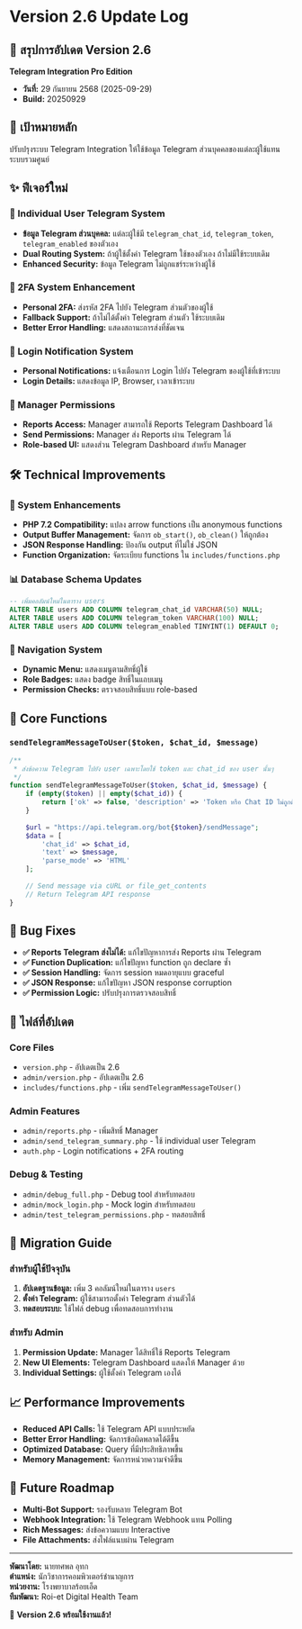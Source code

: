 # Version 2.6 Update Log

## 📝 สรุปการอัปเดต Version 2.6
**Telegram Integration Pro Edition**
- **วันที่:** 29 กันยายน 2568 (2025-09-29)
- **Build:** 20250929

## 🎯 เป้าหมายหลัก
ปรับปรุงระบบ Telegram Integration ให้ใช้ข้อมูล Telegram ส่วนบุคคลของแต่ละผู้ใช้แทนระบบรวมศูนย์

## ✨ ฟีเจอร์ใหม่

### 🔐 Individual User Telegram System
- **ข้อมูล Telegram ส่วนบุคคล:** แต่ละผู้ใช้มี `telegram_chat_id`, `telegram_token`, `telegram_enabled` ของตัวเอง
- **Dual Routing System:** ถ้าผู้ใช้ตั้งค่า Telegram ใช้ของตัวเอง ถ้าไม่มีใช้ระบบเดิม
- **Enhanced Security:** ข้อมูล Telegram ไม่ถูกแชร์ระหว่างผู้ใช้

### 📱 2FA System Enhancement
- **Personal 2FA:** ส่งรหัส 2FA ไปยัง Telegram ส่วนตัวของผู้ใช้
- **Fallback Support:** ถ้าไม่ได้ตั้งค่า Telegram ส่วนตัว ใช้ระบบเดิม
- **Better Error Handling:** แสดงสถานะการส่งที่ชัดเจน

### 🔔 Login Notification System
- **Personal Notifications:** แจ้งเตือนการ Login ไปยัง Telegram ของผู้ใช้ที่เข้าระบบ
- **Login Details:** แสดงข้อมูล IP, Browser, เวลาเข้าระบบ

### 👥 Manager Permissions
- **Reports Access:** Manager สามารถใช้ Reports Telegram Dashboard ได้
- **Send Permissions:** Manager ส่ง Reports ผ่าน Telegram ได้
- **Role-based UI:** แสดงส่วน Telegram Dashboard สำหรับ Manager

## 🛠️ Technical Improvements

### 🔧 System Enhancements
- **PHP 7.2 Compatibility:** แปลง arrow functions เป็น anonymous functions
- **Output Buffer Management:** จัดการ `ob_start()`, `ob_clean()` ให้ถูกต้อง
- **JSON Response Handling:** ป้องกัน output ที่ไม่ใช่ JSON
- **Function Organization:** จัดระเบียบ functions ใน `includes/functions.php`

### 📊 Database Schema Updates
```sql
-- เพิ่มคอลัมน์ใหม่ในตาราง users
ALTER TABLE users ADD COLUMN telegram_chat_id VARCHAR(50) NULL;
ALTER TABLE users ADD COLUMN telegram_token VARCHAR(100) NULL;
ALTER TABLE users ADD COLUMN telegram_enabled TINYINT(1) DEFAULT 0;
```

### 🎨 Navigation System
- **Dynamic Menu:** แสดงเมนูตามสิทธิ์ผู้ใช้
- **Role Badges:** แสดง badge สิทธิ์ในแถบเมนู
- **Permission Checks:** ตรวจสอบสิทธิ์แบบ role-based

## 🔧 Core Functions

### `sendTelegramMessageToUser($token, $chat_id, $message)`
```php
/**
 * ส่งข้อความ Telegram ไปยัง user เฉพาะโดยใช้ token และ chat_id ของ user นั้นๆ
 */
function sendTelegramMessageToUser($token, $chat_id, $message) {
    if (empty($token) || empty($chat_id)) {
        return ['ok' => false, 'description' => 'Token หรือ Chat ID ไม่ถูกต้อง'];
    }
    
    $url = "https://api.telegram.org/bot{$token}/sendMessage";
    $data = [
        'chat_id' => $chat_id,
        'text' => $message,
        'parse_mode' => 'HTML'
    ];
    
    // Send message via cURL or file_get_contents
    // Return Telegram API response
}
```

## 🐛 Bug Fixes
- **✅ Reports Telegram ส่งไม่ได้:** แก้ไขปัญหาการส่ง Reports ผ่าน Telegram
- **✅ Function Duplication:** แก้ไขปัญหา function ถูก declare ซ้ำ
- **✅ Session Handling:** จัดการ session หมดอายุแบบ graceful
- **✅ JSON Response:** แก้ไขปัญหา JSON response corruption
- **✅ Permission Logic:** ปรับปรุงการตรวจสอบสิทธิ์

## 📁 ไฟล์ที่อัปเดต

### Core Files
- `version.php` - อัปเดตเป็น 2.6
- `admin/version.php` - อัปเดตเป็น 2.6
- `includes/functions.php` - เพิ่ม `sendTelegramMessageToUser()`

### Admin Features
- `admin/reports.php` - เพิ่มสิทธิ์ Manager
- `admin/send_telegram_summary.php` - ใช้ individual user Telegram
- `auth.php` - Login notifications + 2FA routing

### Debug & Testing
- `admin/debug_full.php` - Debug tool สำหรับทดสอบ
- `admin/mock_login.php` - Mock login สำหรับทดสอบ
- `admin/test_telegram_permissions.php` - ทดสอบสิทธิ์

## 🚀 Migration Guide

### สำหรับผู้ใช้ปัจจุบัน
1. **อัปเดตฐานข้อมูล:** เพิ่ม 3 คอลัมน์ใหม่ในตาราง `users`
2. **ตั้งค่า Telegram:** ผู้ใช้สามารถตั้งค่า Telegram ส่วนตัวได้
3. **ทดสอบระบบ:** ใช้ไฟล์ debug เพื่อทดสอบการทำงาน

### สำหรับ Admin
1. **Permission Update:** Manager ได้สิทธิ์ใช้ Reports Telegram
2. **New UI Elements:** Telegram Dashboard แสดงให้ Manager ด้วย
3. **Individual Settings:** ผู้ใช้ตั้งค่า Telegram เองได้

## 📈 Performance Improvements
- **Reduced API Calls:** ใช้ Telegram API แบบประหยัด
- **Better Error Handling:** จัดการข้อผิดพลาดได้ดีขึ้น
- **Optimized Database:** Query ที่มีประสิทธิภาพขึ้น
- **Memory Management:** จัดการหน่วยความจำดีขึ้น

## 🔮 Future Roadmap
- **Multi-Bot Support:** รองรับหลาย Telegram Bot
- **Webhook Integration:** ใช้ Telegram Webhook แทน Polling
- **Rich Messages:** ส่งข้อความแบบ Interactive
- **File Attachments:** ส่งไฟล์แนบผ่าน Telegram

---

**พัฒนาโดย:** นายทศพล อุทก  
**ตำแหน่ง:** นักวิชาการคอมพิวเตอร์ชำนาญการ  
**หน่วยงาน:** โรงพยาบาลร้อยเอ็ด  
**ทีมพัฒนา:** Roi-et Digital Health Team

🎉 **Version 2.6 พร้อมใช้งานแล้ว!**